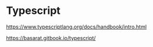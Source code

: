 # Typescript

https://www.typescriptlang.org/docs/handbook/intro.html

https://basarat.gitbook.io/typescript/
